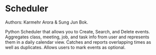 # Scheduler
Authors: Karmehr Arora & Sung Jun Bok.

Python Scheduler that allows you to Create, Search, and Delete events.
Aggregates class, meeting, job, and task info from user and represents them in a daily calendar view. 
Catches and reports overlapping times as well as duplicates. 
Allows users to mark events as optional. 
